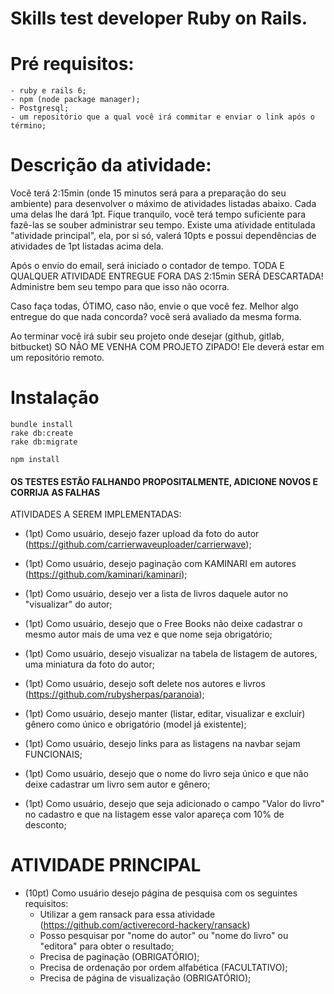 # Skills test developer Ruby on Rails.

# Pré requisitos:
    - ruby e rails 6;
    - npm (node package manager);
    - Postgresql;
    - um repositório que a qual você irá commitar e enviar o link após o término;

# Descrição da atividade:
Você terá 2:15min (onde 15 minutos será para a preparação do seu ambiente) para desenvolver o máximo de atividades listadas abaixo. Cada uma delas lhe dará 1pt. Fique tranquilo, você terá tempo suficiente para fazê-las se souber administrar seu tempo.
Existe uma atividade entitulada "atividade principal", ela, por si só, valerá 10pts e possui dependências de atividades de 1pt listadas acima dela.

Após o envio do email, será iniciado o contador de tempo. TODA E QUALQUER ATIVIDADE ENTREGUE FORA DAS 2:15min SERÁ DESCARTADA! Administre bem seu tempo para que isso não ocorra.

Caso faça todas, ÓTIMO, caso não, envie o que você fez. Melhor algo entregue do que nada concorda? você será avaliado da mesma forma.

Ao terminar você irá subir seu projeto onde desejar (github, gitlab, bitbucket) SO NÃO ME VENHA COM PROJETO ZIPADO! Ele deverá estar em um repositório remoto.

# Instalação

```console
bundle install
rake db:create
rake db:migrate

npm install

```

#### OS TESTES ESTÃO FALHANDO PROPOSITALMENTE, ADICIONE NOVOS E CORRIJA AS FALHAS

ATIVIDADES A SEREM IMPLEMENTADAS:

- (1pt) Como usuário, desejo fazer upload da foto do autor (https://github.com/carrierwaveuploader/carrierwave);

- (1pt) Como usuário, desejo paginação com KAMINARI em autores (https://github.com/kaminari/kaminari);

- (1pt) Como usuário, desejo ver a lista de livros daquele autor no "visualizar" do autor;

- (1pt) Como usuário, desejo que o Free Books não deixe cadastrar o mesmo autor mais de uma vez e que nome seja obrigatório;

- (1pt) Como usuário, desejo visualizar na tabela de listagem de autores, uma miniatura da foto do autor;

- (1pt) Como usuário, desejo soft delete nos autores e livros (https://github.com/rubysherpas/paranoia);

- (1pt) Como usuário, desejo manter (listar, editar, visualizar e excluir) gênero como único e obrigatório (model já existente); 

- (1pt) Como usuário, desejo links para as listagens na navbar sejam FUNCIONAIS;

- (1pt) Como usuário, desejo que o nome do livro seja único e que não deixe cadastrar um livro sem autor e gênero;

- (1pt) Como usuário, desejo que seja adicionado o campo "Valor do livro" no cadastro e que na listagem esse valor apareça com 10% de desconto;


# ATIVIDADE PRINCIPAL

- (10pt) Como usuário desejo página de pesquisa com os seguintes requisitos:
  - Utilizar a gem ransack para essa atividade (https://github.com/activerecord-hackery/ransack)
  - Posso pesquisar por "nome do autor" ou "nome do livro" ou "editora" para obter o resultado;
  - Precisa de paginação (OBRIGATÓRIO);
  - Precisa de ordenação por ordem alfabética (FACULTATIVO);
  - Precisa de página de visualização (OBRIGATÓRIO);

